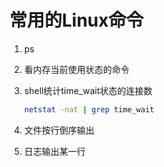 # 常用的Linux命令

1. ps

2. 看内存当前使用状态的命令

3. shell统计time_wait状态的连接数
    ``` bash
    netstat -nat | grep time_wait
    ```

4. 文件按行倒序输出
5. 日志输出某一行

